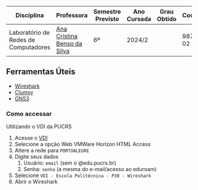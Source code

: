 | Disciplina | Professora | Semestre Previsto | Ano Cursada | Grau Obtido | CodiCred | Carga Horária |
| --- | --- | --- | --- | --- | --- | --- |
| Laboratório de Redes de Computadores | [Ana Cristina Benso da Silva](http://lattes.cnpq.br/3877455444009273) | 6º | 2024/2 |  | 98710-02 | 30 |

## Ferramentas Úteis

- [Wireshark](https://www.wireshark.org/)
- [Clumsy](https://jagt.github.io/clumsy/)
- [GNS3](./GNS3/README.md)

### Como accessar

Utilizando o VDI da PUCRS

1. Acesse o [VDI](https://vdi.pucrs.br)
2. Selecione a opção Web VMWare Horizon HTML Access
3. Altere a rede para `PORTOALEGRE`
4. Digite seus dados
   1. Usuário: `email` (sem o @edu.pucrs.br)
   2. Senha: `senha` (a mesma do e-mail/acesso ao eduroam)
5. Selecione `VDI - Escola Politécnica - P30 - Wireshark`
6. Abrir o Wireshark
